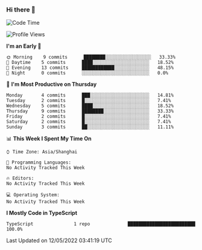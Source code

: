 ### Hi there 👋

<!--
**waynelwz/waynelwz** is a ✨ _special_ ✨ repository because its `README.md` (this file) appears on your GitHub profile.

Here are some ideas to get you started:

- 🔭 I’m currently working on ...
- 🌱 I’m currently learning ...
- 👯 I’m looking to collaborate on ...
- 🤔 I’m looking for help with ...
- 💬 Ask me about ...
- 📫 How to reach me: ...
- 😄 Pronouns: ...
- ⚡ Fun fact: ...
-->

<!--START_SECTION:waka-->
![Code Time](http://img.shields.io/badge/Code%20Time-0%20secs-blue)

![Profile Views](http://img.shields.io/badge/Profile%20Views-0-blue)

**I'm an Early 🐤** 

```text
🌞 Morning    9 commits      ████████░░░░░░░░░░░░░░░░░   33.33% 
🌆 Daytime    5 commits      ████░░░░░░░░░░░░░░░░░░░░░   18.52% 
🌃 Evening    13 commits     ████████████░░░░░░░░░░░░░   48.15% 
🌙 Night      0 commits      ░░░░░░░░░░░░░░░░░░░░░░░░░   0.0%

```
📅 **I'm Most Productive on Thursday** 

```text
Monday       4 commits      ███░░░░░░░░░░░░░░░░░░░░░░   14.81% 
Tuesday      2 commits      █░░░░░░░░░░░░░░░░░░░░░░░░   7.41% 
Wednesday    5 commits      ████░░░░░░░░░░░░░░░░░░░░░   18.52% 
Thursday     9 commits      ████████░░░░░░░░░░░░░░░░░   33.33% 
Friday       2 commits      █░░░░░░░░░░░░░░░░░░░░░░░░   7.41% 
Saturday     2 commits      █░░░░░░░░░░░░░░░░░░░░░░░░   7.41% 
Sunday       3 commits      ██░░░░░░░░░░░░░░░░░░░░░░░   11.11%

```


📊 **This Week I Spent My Time On** 

```text
⌚︎ Time Zone: Asia/Shanghai

💬 Programming Languages: 
No Activity Tracked This Week

🔥 Editors: 
No Activity Tracked This Week

💻 Operating System: 
No Activity Tracked This Week

```

**I Mostly Code in TypeScript** 

```text
TypeScript               1 repo              █████████████████████████   100.0%

```



 Last Updated on 12/05/2022 03:41:19 UTC
<!--END_SECTION:waka-->

